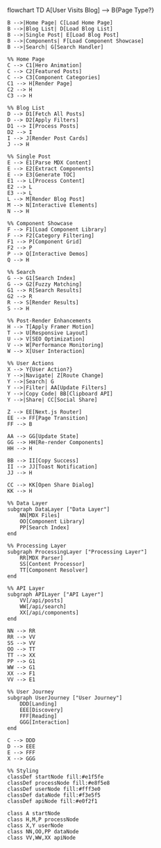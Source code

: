 flowchart TD
    A[User Visits Blog] --> B{Page Type?}
    
    B -->|Home Page| C[Load Home Page]
    B -->|Blog List| D[Load Blog List]
    B -->|Single Post| E[Load Blog Post]
    B -->|Components| F[Load Component Showcase]
    B -->|Search| G[Search Handler]

    %% Home Page
    C --> C1[Hero Animation]
    C --> C2[Featured Posts]
    C --> C3[Component Categories]
    C1 --> H[Render Page]
    C2 --> H
    C3 --> H

    %% Blog List
    D --> D1[Fetch All Posts]
    D --> D2[Apply Filters]
    D1 --> I[Process Posts]
    D2 --> I
    I --> J[Render Post Cards]
    J --> H

    %% Single Post
    E --> E1[Parse MDX Content]
    E --> E2[Extract Components]
    E --> E3[Generate TOC]
    E1 --> L[Process Content]
    E2 --> L
    E3 --> L
    L --> M[Render Blog Post]
    M --> N[Interactive Elements]
    N --> H

    %% Component Showcase
    F --> F1[Load Component Library]
    F --> F2[Category Filtering]
    F1 --> P[Component Grid]
    F2 --> P
    P --> Q[Interactive Demos]
    Q --> H

    %% Search
    G --> G1[Search Index]
    G --> G2[Fuzzy Matching]
    G1 --> R[Search Results]
    G2 --> R
    R --> S[Render Results]
    S --> H

    %% Post-Render Enhancements
    H --> T[Apply Framer Motion]
    T --> U[Responsive Layout]
    U --> V[SEO Optimization]
    V --> W[Performance Monitoring]
    W --> X[User Interaction]

    %% User Actions
    X --> Y{User Action?}
    Y -->|Navigate| Z[Route Change]
    Y -->|Search| G
    Y -->|Filter| AA[Update Filters]
    Y -->|Copy Code| BB[Clipboard API]
    Y -->|Share| CC[Social Share]

    Z --> EE[Next.js Router]
    EE --> FF[Page Transition]
    FF --> B

    AA --> GG[Update State]
    GG --> HH[Re-render Components]
    HH --> H

    BB --> II[Copy Success]
    II --> JJ[Toast Notification]
    JJ --> H

    CC --> KK[Open Share Dialog]
    KK --> H

    %% Data Layer
    subgraph DataLayer ["Data Layer"]
        NN[MDX Files]
        OO[Component Library]
        PP[Search Index]
    end

    %% Processing Layer
    subgraph ProcessingLayer ["Processing Layer"]
        RR[MDX Parser]
        SS[Content Processor]
        TT[Component Resolver]
    end

    %% API Layer
    subgraph APILayer ["API Layer"]
        VV[/api/posts]
        WW[/api/search]
        XX[/api/components]
    end

    NN --> RR
    RR --> VV
    SS --> VV
    OO --> TT
    TT --> XX
    PP --> G1
    WW --> G1
    XX --> F1
    VV --> E1

    %% User Journey
    subgraph UserJourney ["User Journey"]
        DDD[Landing]
        EEE[Discovery]
        FFF[Reading]
        GGG[Interaction]
    end

    C --> DDD
    D --> EEE
    E --> FFF
    X --> GGG

    %% Styling
    classDef startNode fill:#e1f5fe
    classDef processNode fill:#e8f5e8
    classDef userNode fill:#fff3e0
    classDef dataNode fill:#f3e5f5
    classDef apiNode fill:#e0f2f1

    class A startNode
    class H,M,P processNode
    class X,Y userNode
    class NN,OO,PP dataNode
    class VV,WW,XX apiNode
